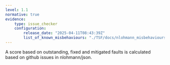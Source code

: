 ```yaml
---
level: 1.1
normative: true
evidence:
    type: issue_checker
    configuration:
        release_date: "2025-04-11T08:43:39Z"
        list_of_known_misbehaviours: "./TSF/docs/nlohmann_misbehaviours_comments.md"
---
```


A score based on outstanding, fixed and mitigated faults is calculated based on github issues in nlohmann/json.